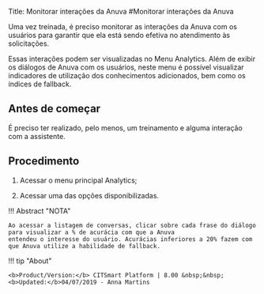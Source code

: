 Title: Monitorar interações da Anuva
#Monitorar interações da Anuva

Uma vez treinada, é preciso monitorar as interações da Anuva com os usuários para garantir que ela está sendo efetiva no atendimento 
às solicitações.

Essas interações podem ser visualizadas no Menu Analytics. Além de exibir os diálogos de Anuva com os usuários, neste menu é possível 
visualizar indicadores de utilização dos conhecimentos adicionados, bem como os índices de fallback.

Antes de começar
-------------
É preciso ter realizado, pelo menos, um treinamento e alguma interação com a assistente.

Procedimento
-----------
1. Acessar o menu principal Analytics;

2. Acessar uma das opções disponibilizadas.

!!! Abstract "NOTA"

    Ao acessar a listagem de conversas, clicar sobre cada frase do diálogo para visualizar a % de acurácia com que a Anuva
    entendeu o interesse do usuário. Acurácias inferiores a 20% fazem com que Anuva utilize a habilidade de fallback.
    
    
!!! tip "About"

    <b>Product/Version:</b> CITSmart Platform | 8.00 &nbsp;&nbsp;
    <b>Updated:</b>04/07/2019 - Anna Martins
